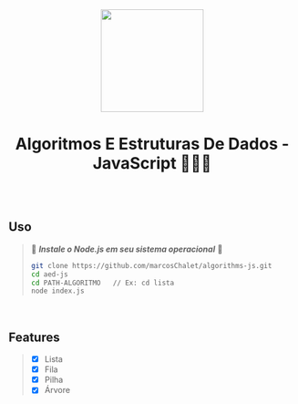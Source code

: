 <div align="center">
  <image width="180px" height="180px" src="https://user-images.githubusercontent.com/72557256/210168192-44094e5a-7e76-4ffe-a27f-e96bc3104829.png"></image>
  <h1>Algoritmos E Estruturas De Dados - JavaScript 🧑🏽‍💻</h1>
</div>

<br><br>

## Uso

> :cop: ***Instale o Node.js em seu sistema operacional*** :cop:
> ```sh
> git clone https://github.com/marcosChalet/algorithms-js.git
> cd aed-js
> cd PATH-ALGORITMO   // Ex: cd lista
> node index.js
> ```

<br>

## Features
> - [X] Lista
> - [X] Fila
> - [X] Pilha
> - [X] Árvore
